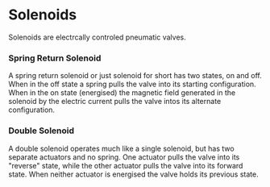 Solenoids
===

Solenoids are electrcally controled pneumatic valves.

### <a name="single_solemoid"></a> Spring Return Solenoid
A spring return solenoid or just solenoid for short has two states, on and off. When in the off state a spring pulls the valve into its starting configuration. When in the on state (energised) the magnetic field generated in the solenoid by the electric current pulls the valve intos its alternate configuration. 

### <a name="double_solemoid"></a> Double Solenoid
A double solenoid operates much like a single solenoid, but has two separate actuators and no spring. One actuator pulls the valve into its "reverse" state, while the other actuator pulls the valve into its forward state. When neither actuator is energised the valve holds its previous state.
